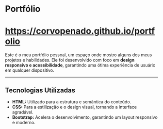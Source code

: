 # Portfólio

# https://corvopenado.github.io/portfolio

Este é o meu portfólio pessoal, um espaço onde mostro alguns dos meus projetos e habilidades. Ele foi desenvolvido com foco em **design responsivo e acessibilidade**, garantindo uma ótima experiência de usuário em qualquer dispositivo.

---

## Tecnologias Utilizadas

- **HTML:** Utilizado para a estrutura e semântica do conteúdo.
- **CSS:** Para a estilização e o design visual, tornando a interface agradável.
- **Bootstrap:** Acelera o desenvolvimento, garantindo um layout responsivo e moderno.
